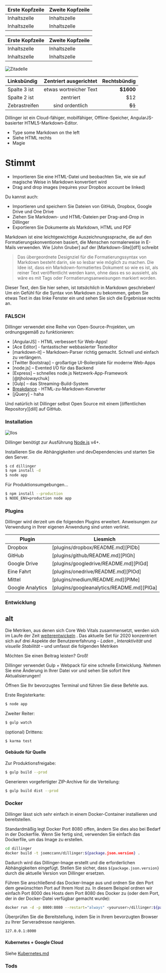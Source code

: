 Erste Kopfzeile | Zweite Kopfzeile
--- | ---
Inhaltszelle | Inhaltszelle
Inhaltszelle | Inhaltszelle

Erste Kopfzeile | Zweite Kopfzeile
--- | ---
Inhaltszelle | Inhaltszelle
Inhaltszelle | Inhaltszelle

![Zitadelle](https://vignette.wikia.nocookie.net/masseffect/images/d/d7/MassEffect2Citadel.jpg/revision/latest?cb=20100721191415)

Linksbündig | Zentriert ausgerichtet | Rechtsbündig
:-- | :-: | --:
Spalte 3 ist | etwas wortreicher Text | **$1600**
Spalte 2 ist | zentriert | $12
Zebrastreifen | sind ordentlich | ~~$1~~

Dillinger ist ein Cloud-fähiger, mobilfähiger, Offline-Speicher, AngularJS-basierter HTML5-Markdown-Editor.

- Type some Markdown on the left
- Siehe HTML rechts
- Magie

# Stimmt

- Importieren Sie eine HTML-Datei und beobachten Sie, wie sie auf magische Weise in Markdown konvertiert wird
- Drag and drop images (requires your Dropbox account be linked)

Du kannst auch:

- Importieren und speichern Sie Dateien von GitHub, Dropbox, Google Drive und One Drive
- Ziehen Sie Markdown- und HTML-Dateien per Drag-and-Drop in Dillinger
- Exportieren Sie Dokumente als Markdown, HTML und PDF

Markdown ist eine leichtgewichtige Auszeichnungssprache, die auf den Formatierungskonventionen basiert, die Menschen normalerweise in E-Mails verwenden. Wie [John Gruber] auf der [Markdown-Site][df1] schreibt

> Das übergeordnete Designziel für die Formatierungssyntax von Markdown besteht darin, sie so lesbar wie möglich zu machen. Die Idee ist, dass ein Markdown-formatiertes Dokument so wie es ist, als reiner Text veröffentlicht werden kann, ohne dass es so aussieht, als wäre es mit Tags oder Formatierungsanweisungen markiert worden.

Dieser Text, den Sie hier sehen, ist *tatsächlich* in Markdown geschrieben! Um ein Gefühl für die Syntax von Markdown zu bekommen, geben Sie etwas Text in das linke Fenster ein und sehen Sie sich die Ergebnisse rechts an.

### FALSCH

Dillinger verwendet eine Reihe von Open-Source-Projekten, um ordnungsgemäß zu funktionieren:

- [AngularJS] - HTML verbessert für Web-Apps!
- [Ace Editor] - fantastischer webbasierter Texteditor
- [markdown-it] – Markdown-Parser richtig gemacht. Schnell und einfach zu verlängern.
- [Twitter Bootstrap] – großartige UI-Boilerplate für moderne Web-Apps
- [node.js] – Evented I/O für das Backend
- [Express] – schnelles node.js Netzwerk-App-Framework [@tjholowaychuk]
- [Gulp] – das Streaming-Build-System
- [Breakdance](https://breakdance.github.io/breakdance/) - HTML-zu-Markdown-Konverter
- [jQuery] - haha

Und natürlich ist Dillinger selbst Open Source mit einem [öffentlichen Repository][dill] auf GitHub.

### Installation

![Ilos](https://lh3.googleusercontent.com/proxy/DDV8a7sLIWurhJtW8Ego9bq-JlwpfFFoR0tkLJQKKYXEXoWHB6ZUP5jGKD2VcYt3z1QVsgcn6L3GoU1ns8m9fvi3U51GzddA70ZUMHgzHvjl4-i7YOJY9cShBPrfjUhMQhxaJ97WFBp612XmjMXVGypfGkiBarN4PWxhiHkiYYNW7HGbtTpOcyt9GQ4Q23C2noxLTWFXZMcQZhRpQA_qzu2n6_H6CPViBnhSHpEl4JZAPaGCSJqgZg)

Dillinger benötigt zur Ausführung [Node.js](https://nodejs.org/) v4+.

Installieren Sie die Abhängigkeiten und devDependencies und starten Sie den Server.

```sh
$ cd dillinger
$ npm install -d
$ node app
```

Für Produktionsumgebungen...

```sh
$ npm install --production
$ NODE_ENV=production node app
```

### Plugins

Dillinger wird derzeit um die folgenden Plugins erweitert. Anweisungen zur Verwendung in Ihrer eigenen Anwendung sind unten verlinkt.

Plugin | Liesmich
--- | ---
Dropbox | [plugins/dropbox/README.md][PlDb]
GitHub | [plugins/github/README.md][PlGh]
Google Drive | [plugins/googledrive/README.md][PlGd]
Eine Fahrt | [plugins/onedrive/README.md][PlOd]
Mittel | [plugins/medium/README.md][PlMe]
Google Analytics | [plugins/googleanalytics/README.md][PlGa]

### Entwicklung

## alt

Die Metriken, aus denen sich Core Web Vitals zusammensetzt, werden sich im Laufe der Zeit [weiterentwickeln](#evolving-web-vitals) . Das aktuelle Set für 2020 konzentriert sich auf drei Aspekte der Benutzererfahrung – *Laden* , *Interaktivität* und *visuelle Stabilität* – und umfasst die folgenden Metriken

Möchten Sie einen Beitrag leisten? Groß!

Dillinger verwendet Gulp + Webpack für eine schnelle Entwicklung. Nehmen Sie eine Änderung in Ihrer Datei vor und sehen Sie sofort Ihre Aktualisierungen!

Öffnen Sie Ihr bevorzugtes Terminal und führen Sie diese Befehle aus.

Erste Registerkarte:

```sh
$ node app
```

Zweiter Reiter:

```sh
$ gulp watch
```

(optional) Drittens:

```sh
$ karma test
```

#### Gebäude für Quelle

Zur Produktionsfreigabe:

```sh
$ gulp build --prod
```

Generieren vorgefertigter ZIP-Archive für die Verteilung:

```sh
$ gulp build dist --prod
```

### Docker

Dillinger lässt sich sehr einfach in einem Docker-Container installieren und bereitstellen.

Standardmäßig legt Docker Port 8080 offen, ändern Sie dies also bei Bedarf in der Dockerfile. Wenn Sie fertig sind, verwenden Sie einfach das Dockerfile, um das Image zu erstellen.

```sh
cd dillinger
docker build -t joemccann/dillinger:${package.json.version} .
```

Dadurch wird das Dillinger-Image erstellt und die erforderlichen Abhängigkeiten eingefügt. Stellen Sie sicher, dass `${package.json.version}` durch die aktuelle Version von Dillinger ersetzen.

Führen Sie anschließend das Docker-Image aus und ordnen Sie den Port dem gewünschten Port auf Ihrem Host zu. In diesem Beispiel ordnen wir einfach Port 8000 des Hosts dem Port 8080 des Docker zu (oder dem Port, der in der Docker-Datei verfügbar gemacht wurde):

```sh
docker run -d -p 8000:8080 --restart="always" <youruser>/dillinger:${package.json.version}
```

Überprüfen Sie die Bereitstellung, indem Sie in Ihrem bevorzugten Browser zu Ihrer Serveradresse navigieren.

```sh
127.0.0.1:8000
```

#### Kubernetes + Google Cloud

Siehe [Kubernetes.md](https://github.com/joemccann/dillinger/blob/master/KUBERNETES.md)

### Tods
